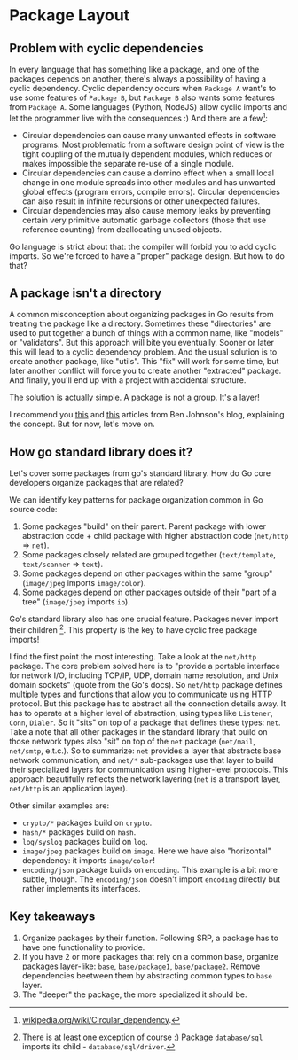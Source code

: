 # Package Layout

## Problem with cyclic dependencies

In every language that has something like a package, and one of the packages depends on another, there's always a possibility of having a cyclic dependency. Cyclic dependency occurs when `Package A` want's to use some features of `Package B`, but `Package B` also wants some features from `Package A`. Some languages (Python, NodeJS) allow cyclic imports and let the programmer live with the consequences :) And there are a few[^1]:

- Circular dependencies can cause many unwanted effects in software programs. Most problematic from a software design point of view is the tight coupling of the mutually dependent modules, which reduces or makes impossible the separate re-use of a single module.
- Circular dependencies can cause a domino effect when a small local change in one module spreads into other modules and has unwanted global effects (program errors, compile errors). Circular dependencies can also result in infinite recursions or other unexpected failures.
- Circular dependencies may also cause memory leaks by preventing certain very primitive automatic garbage collectors (those that use reference counting) from deallocating unused objects.

Go language is strict about that: the compiler will forbid you to add cyclic imports. So we're forced to have a "proper" package design. But how to do that?

## A package isn't a directory

A common misconception about organizing packages in Go results from treating the package like a directory. Sometimes these "directories" are used to put together a bunch of things with a common name, like "models" or "validators". But this approach will bite you eventually. Sooner or later this will lead to a cyclic dependency problem. And the usual solution is to create another package, like "utils". This "fix" will work for some time, but later another conflict will force you to create another "extracted" package. And finally, you'll end up with a project with accidental structure.

The solution is actually simple. A package is not a group. It's a layer!

I recommend you [this](https://www.gobeyond.dev/standard-package-layout/) and [this](https://www.gobeyond.dev/packages-as-layers/) articles from Ben Johnson's blog, explaining the concept. But for now, let's move on.


## How go standard library does it?

Let's cover some packages from go's standard library. How do Go core developers organize packages that are related?

We can identify key patterns for package organization common in Go source code:

1. Some packages "build" on their parent. Parent package with lower abstraction code + child package with higher abstraction code (`net/http` => `net`).
2. Some packages closely related are grouped together (`text/template`, `text/scanner` => `text`).
3. Some packages depend on other packages within the same "group" (`image/jpeg` imports `image/color`).
4. Some packages depend on other packages outside of their "part of a tree" (`image/jpeg` imports `io`).

Go's standard library also has one crucial feature. Packages never import their children [^2]. This property is the key to have cyclic free package imports!

I find the first point the most interesting. Take a look at the `net/http` package. The core problem solved here is to "provide a portable interface for network I/O, including TCP/IP, UDP, domain name resolution, and Unix domain sockets" (quote from the Go's docs). So `net/http` package defines multiple types and functions that allow you to communicate using HTTP protocol. But this package has to abstract all the connection details away. It has to operate at a higher level of abstraction, using types like `Listener`, `Conn`, `Dialer`. So it "sits" on top of a package that defines these types: `net`. Take a note that all other packages in the standard library that build on those network types also "sit" on top of the `net` package (`net/mail`, `net/smtp`, e.t.c.). So to summarize: `net` provides a layer that abstracts base network communication, and `net/*` sub-packages use that layer to build their specialized layers for communication using higher-level protocols. This approach beautifully reflects the network layering (`net` is a transport layer, `net/http` is an application layer).

Other similar examples are:

- `crypto/*` packages build on `crypto`.
- `hash/*` packages build on `hash`.
- `log/syslog` packages build on `log`.
- `image/jpeg` packages build on `image`. Here we have also "horizontal" dependency: it imports `image/color`!
- `encoding/json` package builds on `encoding`. This example is a bit more subtle, though. The `encoding/json` doesn't import `encoding` directly but rather implements its interfaces.


## Key takeaways

1. Organize packages by their function. Following SRP, a package has to have one functionality to provide.
2. If you have 2 or more packages that rely on a common base, organize packages layer-like: `base`, `base/package1`, `base/package2`. Remove dependencies beetween them by abstracting common types to `base` layer.
3. The "deeper" the package, the more specialized it should be.



[^1]: [wikipedia.org/wiki/Circular_dependency](https://en.wikipedia.org/wiki/Circular_dependency).

[^2]: There is at least one exception of course :) Package `database/sql` imports its child - `database/sql/driver`.
